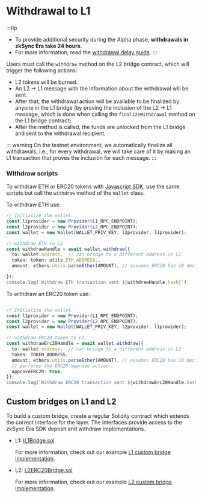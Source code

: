 # Withdrawal to L1

:::tip
- To provide additional security during the Alpha phase, **withdrawals in zkSync Era take 24 hours**. 
- For more information, read the [withdrawal delay guide](../troubleshooting/withdrawal-delay.md).
:::

Users must call the `withdraw` method on the L2 bridge contract, which will trigger the following actions:

- L2 tokens will be burned.
- An L2 -> L1 message with the information about the withdrawal will be sent.
- After that, the withdrawal action will be available to be finalized by anyone in the L1 bridge (by proving the inclusion of the L2 -> L1 message, which is done when calling the `finalizeWithdrawal` method on the L1 bridge contract).
- After the method is called, the funds are unlocked from the L1 bridge and sent to the withdrawal recipient.

::: warning
On the testnet environment, we automatically finalize all withdrawals, i.e., for every withdrawal, we will take care of it by making an L1 transaction that proves the inclusion for each message.
:::

### Withdraw scripts

To withdraw ETH or ERC20 tokens with [Javascript SDK](../../api/js/README.md), use the same scripts but call the `withdraw` method of the `Wallet` class.

To withdraw ETH use:

```ts
// Initialize the wallet.
const l1provider = new Provider(L1_RPC_ENDPOINT);
const l2provider = new Provider(L2_RPC_ENDPOINT);
const wallet = new Wallet(WALLET_PRIV_KEY, l2provider, l1provider);

// withdraw ETH to L2
const withdrawHandle = await wallet.withdraw({
  to: wallet.address,  // can bridge to a different address in L2
  token: token: utils.ETH_ADDRESS,,
  amount: ethers.utils.parseEther(AMOUNT), // assumes ERC20 has 18 decimals

});
console.log(`Withdraw ETH transaction sent ${withdrawHandle.hash}`);
```
To withdraw an ERC20 token use:

```ts

// Initialize the wallet.
const l1provider = new Provider(L1_RPC_ENDPOINT);
const l2provider = new Provider(L2_RPC_ENDPOINT);
const wallet = new Wallet(WALLET_PRIV_KEY, l2provider, l1provider);

// withdraw ERC20 token to L2
const withdrawErc20Handle = await wallet.withdraw({
  to: wallet.address,  // can bridge to a different address in L2
  token: TOKEN_ADDRESS,
  amount: ethers.utils.parseEther(AMOUNT), // assumes ERC20 has 18 decimals
  // performs the ERC20 approve action
  approveERC20: true,
});
console.log(`Withdraw ERC20 transaction sent ${withdrawErc20Handle.hash}`);

```

## Custom bridges on L1 and L2

To build a custom bridge, create a regular Solidity contract which extends the correct interface for the layer. The interfaces provide access to the zkSync Era SDK deposit and withdraw implementations.

- L1: [IL1Bridge.sol](https://github.com/matter-labs/era-contracts/blob/main/ethereum/contracts/bridge/interfaces/IL1Bridge.sol)

  For more information, check out our example [L1 custom bridge implementation](https://github.com/matter-labs/era-contracts/blob/main/ethereum/contracts/bridge/L1ERC20Bridge.sol).


- L2: [L2ERC20Bridge.sol](https://github.com/matter-labs/era-contracts/blob/main/zksync/contracts/bridge/L2ERC20Bridge.sol)

  For more information, check out our example [L2 custom bridge implementation](https://github.com/matter-labs/era-contracts/blob/main/zksync/contracts/bridge/L2ERC20Bridge.sol).
